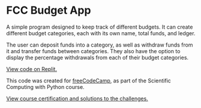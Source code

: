 # FCC Budget App

A simple program designed to keep track of different budgets. It can create different budget categories, each with its own name, total funds, and ledger.

The user can deposit funds into a category, as well as withdraw funds from it and transfer funds between categories. They also have the option to display the percentage withdrawals from each of their budget categories.

[View code on Replit.](https://replit.com/@SA907/FCC-Budget-App#budget.py)

This code was created for [freeCodeCamp](https://www.freecodecamp.org/), as part of the Scientific Computing with Python course.

[View course certification and solutions to the challenges.](https://www.freecodecamp.org/certification/SA9102/scientific-computing-with-python-v7)
